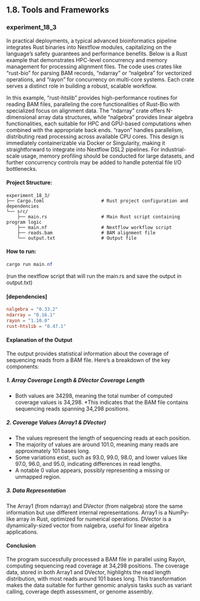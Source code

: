 ## 1.8. Tools and Frameworks

### experiment_18_3

In practical deployments, a typical advanced bioinformatics pipeline integrates Rust binaries into Nextflow modules, capitalizing on the language’s safety guarantees and performance benefits. Below is a Rust example that demonstrates HPC-level concurrency and memory management for processing alignment files. The code uses crates like “rust-bio” for parsing BAM records, “ndarray” or “nalgebra” for vectorized operations, and “rayon” for concurrency on multi-core systems. Each crate serves a distinct role in building a robust, scalable workflow.

In this example, “rust-htslib” provides high-performance routines for reading BAM files, paralleling the core functionalities of Rust-Bio with specialized focus on alignment data. The “ndarray” crate offers N-dimensional array data structures, while “nalgebra” provides linear algebra functionalities, each suitable for HPC and GPU-based computations when combined with the appropriate back ends. “rayon” handles parallelism, distributing read processing across available CPU cores. This design is immediately containerizable via Docker or Singularity, making it straightforward to integrate into Nextflow DSL2 pipelines. For industrial-scale usage, memory profiling should be conducted for large datasets, and further concurrency controls may be added to handle potential file I/O bottlenecks.

#### Project Structure:

```plaintext
experiment_18_3/
├── Cargo.toml                     # Rust project configuration and dependencies
└── src/
    ├── main.rs                    # Main Rust script containing program logic
    ├── main.nf                    # Nextflow workflow script
    ├── reads.bam                  # BAM alignment file
    └── output.txt                 # Output file
```

#### How to run:

```powershell
cargo run main.nf 
```

(run the nextflow script that will run the main.rs and save the output in output.txt)

#### [dependencies]

```toml
nalgebra = "0.33.2"
ndarray = "0.16.1"
rayon = "1.10.0"
rust-htslib = "0.47.1"
```

#### Explanation of the Output

The output provides statistical information about the coverage of sequencing reads from a BAM file. Here’s a breakdown of the key components:

##### 1. Array Coverage Length & DVector Coverage Length

* Both values are 34298, meaning the total number of computed coverage values is 34,298.
*This indicates that the BAM file contains sequencing reads spanning 34,298 positions.

##### 2. Coverage Values (Array1 & DVector)

* The values represent the length of sequencing reads at each position.
* The majority of values are around 101.0, meaning many reads are approximately 101 bases long.
* Some variations exist, such as 93.0, 99.0, 98.0, and lower values like 97.0, 96.0, and 95.0, indicating differences in read lengths.
* A notable 0 value appears, possibly representing a missing or unmapped region.

##### 3. Data Representation

The Array1<f64> (from ndarray) and DVector<f64> (from nalgebra) store the same information but use different internal representations.
Array1 is a NumPy-like array in Rust, optimized for numerical operations.
DVector is a dynamically-sized vector from nalgebra, useful for linear algebra applications.

#### Conclusion

The program successfully processed a BAM file in parallel using Rayon, computing sequencing read coverage at 34,298 positions. The coverage data, stored in both Array1 and DVector, highlights the read length distribution, with most reads around 101 bases long. This transformation makes the data suitable for further genomic analysis tasks such as variant calling, coverage depth assessment, or genome assembly.


